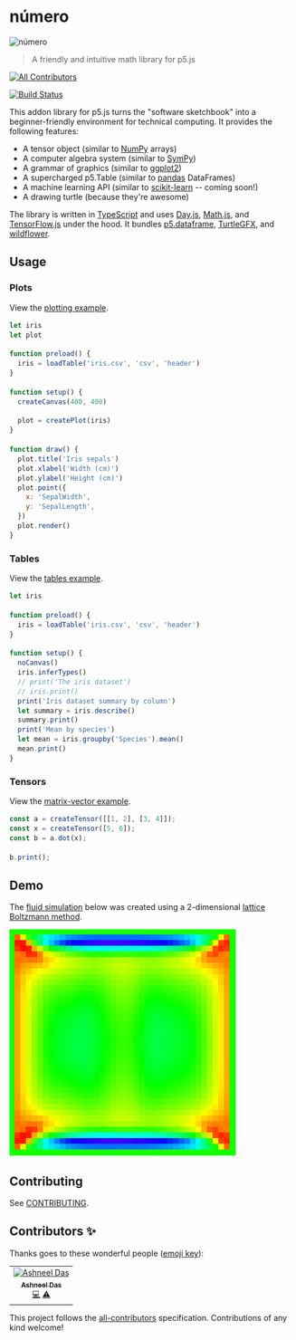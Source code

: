 # número

![número](numero.png)
> A friendly and intuitive math library for p5.js

[![All Contributors](https://img.shields.io/badge/all_contributors-1-orange.svg?style=flat-square)](#contributors)

[![Build Status](https://app.travis-ci.com/nickmcintyre/numero.svg?branch=main)](https://app.travis-ci.com/nickmcintyre/numero)

This addon library for p5.js turns the "software sketchbook" into a beginner-friendly environment for technical computing. It provides the following features:

- A tensor object (similar to [NumPy](https://numpy.org/) arrays)
- A computer algebra system (similar to [SymPy](https://www.sympy.org/en/index.html))
- A grammar of graphics (similar to [ggplot2](https://ggplot2.tidyverse.org/))
- A supercharged p5.Table (similar to [pandas](https://pandas.pydata.org/) DataFrames)
- A machine learning API (similar to [scikit-learn](https://scikit-learn.org/stable/index.html) -- coming soon!)
- A drawing turtle (because they're awesome)

The library is written in [TypeScript](http://www.typescriptlang.org/) and uses [Day.js](https://day.js.org/), [Math.js](https://mathjs.org/), and [TensorFlow.js](https://js.tensorflow.org/api/latest/) under the hood. It bundles [p5.dataframe](https://github.com/nickmcintyre/p5.dataframe), [TurtleGFX](https://github.com/CodeGuppyPrograms/TurtleGFX), and [wildflower](https://github.com/nickmcintyre/wildflower).

## Usage

### Plots
View the [plotting example](/examples/plotting/).
```javascript
let iris
let plot

function preload() {
  iris = loadTable('iris.csv', 'csv', 'header')
}

function setup() {
  createCanvas(400, 400)

  plot = createPlot(iris)
}

function draw() {
  plot.title('Iris sepals')
  plot.xlabel('Width (cm)')
  plot.ylabel('Height (cm)')
  plot.point({
    x: 'SepalWidth',
    y: 'SepalLength',
  })
  plot.render()
}
```

### Tables
View the [tables example](/examples/tables/).
```javascript
let iris

function preload() {
  iris = loadTable('iris.csv', 'csv', 'header')
}

function setup() {
  noCanvas()
  iris.inferTypes()
  // print('The iris dataset')
  // iris.print()
  print('Iris dataset summary by column')
  let summary = iris.describe()
  summary.print()
  print('Mean by species')
  let mean = iris.groupby('Species').mean()
  mean.print()
}
```

### Tensors
View the [matrix-vector example](/examples/matrix-vector/).
```javascript
const a = createTensor([[1, 2], [3, 4]]);
const x = createTensor([5, 6]);
const b = a.dot(x);

b.print();
```

## Demo

The [fluid simulation](/examples/fluid-simulation/) below was created using a 2-dimensional [lattice Boltzmann method](https://en.wikipedia.org/wiki/Lattice_Boltzmann_methods).

![A fluid simulation](examples/fluid-simulation/lbm.gif)

## Contributing

See [CONTRIBUTING](CONTRIBUTING.md).

## Contributors ✨

Thanks goes to these wonderful people ([emoji key](https://allcontributors.org/docs/en/emoji-key)):

<!-- ALL-CONTRIBUTORS-LIST:START - Do not remove or modify this section -->
<!-- prettier-ignore -->
<table>
  <tr>
    <td align="center"><a href="https://github.com/ashneeldas2"><img src="https://avatars3.githubusercontent.com/u/18149521?v=4" width="100px;" alt="Ashneel Das"/><br /><sub><b>Ashneel Das</b></sub></a><br /><a href="https://github.com/nickmcintyre/numero/commits?author=ashneeldas2" title="Code">💻</a> <a href="https://github.com/nickmcintyre/numero/commits?author=ashneeldas2" title="Tests">⚠️</a></td>
  </tr>
</table>

<!-- ALL-CONTRIBUTORS-LIST:END -->

This project follows the [all-contributors](https://github.com/all-contributors/all-contributors) specification. Contributions of any kind welcome!
